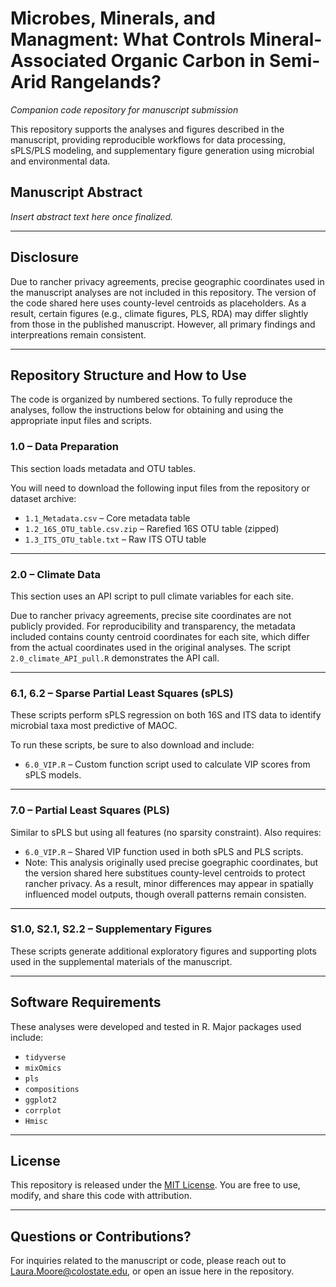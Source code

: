 # Microbes, Minerals, and Managment: What Controls Mineral-Associated Organic Carbon in Semi-Arid Rangelands?
*Companion code repository for manuscript submission*

This repository supports the analyses and figures described in the manuscript, providing reproducible workflows for data processing, sPLS/PLS modeling, and supplementary figure generation using microbial and environmental data.

## Manuscript Abstract  
*Insert abstract text here once finalized.*  



---
## Disclosure

Due to rancher privacy agreements, precise geographic coordinates used in the manuscript analyses are not included in this repository. The version of the code shared here uses county-level centroids as placeholders.
As a result, certain figures (e.g., climate figures, PLS, RDA) may differ slightly from those in the published manuscript. However, all primary findings and interpreations remain consistent. 

---

## Repository Structure and How to Use 

The code is organized by numbered sections. To fully reproduce the analyses, follow the instructions below for obtaining and using the appropriate input files and scripts.

### 1.0 – Data Preparation  
This section loads metadata and OTU tables.

You will need to download the following input files from the repository or dataset archive:
- `1.1_Metadata.csv` – Core metadata table  
- `1.2_16S_OTU_table.csv.zip` – Rarefied 16S OTU table (zipped)
- `1.3_ITS_OTU_table.txt` – Raw ITS OTU table  

---

### 2.0 – Climate Data  
This section uses an API script to pull climate variables for each site.

Due to rancher privacy agreements, precise site coordinates are not publicly provided. For reproducibility and transparency, the metadata included contains county centroid coordinates for each site, which differ from the actual coordinates used in the original analyses.
The script `2.0_climate_API_pull.R` demonstrates the API call.

---

### 6.1, 6.2 – Sparse Partial Least Squares (sPLS)  
These scripts perform sPLS regression on both 16S and ITS data to identify microbial taxa most predictive of MAOC.

To run these scripts, be sure to also download and include:
- `6.0_VIP.R` – Custom function script used to calculate VIP scores from sPLS models.

---

### 7.0 – Partial Least Squares (PLS)  
Similar to sPLS but using all features (no sparsity constraint). Also requires:
- `6.0_VIP.R` – Shared VIP function used in both sPLS and PLS scripts.
- Note: This analysis originally used precise goegraphic coordinates, but the version shared here substitues county-level centroids to protect rancher privacy. As a result, minor differences may appear in spatially influenced model outputs, though overall patterns remain consisten. 

---

### S1.0, S2.1, S2.2 – Supplementary Figures  
These scripts generate additional exploratory figures and supporting plots used in the supplemental materials of the manuscript.

---

## Software Requirements  
These analyses were developed and tested in R. Major packages used include:
- `tidyverse`
- `mixOmics`
- `pls` 
- `compositions`
- `ggplot2`
- `corrplot`
- `Hmisc`


---

## License  
This repository is released under the [MIT License](LICENSE). You are free to use, modify, and share this code with attribution.

---

## Questions or Contributions?  
For inquiries related to the manuscript or code, please reach out to Laura.Moore@colostate.edu, or open an issue here in the repository.

